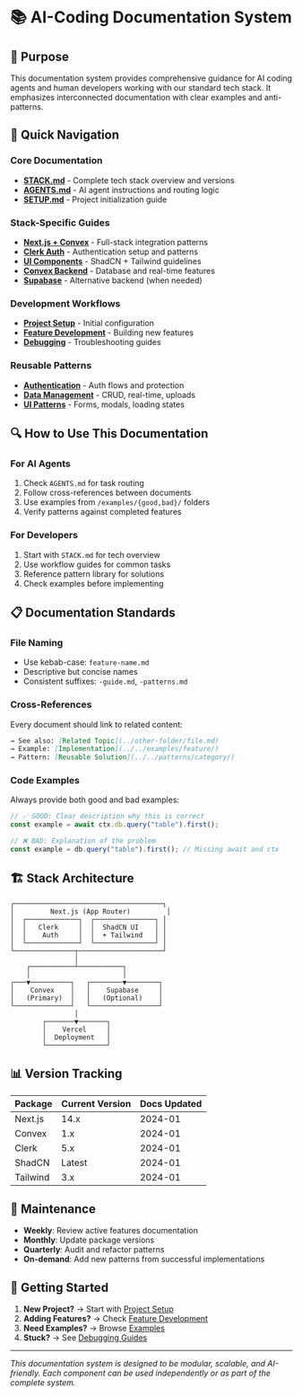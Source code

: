 # 📚 AI-Coding Documentation System

## 🎯 Purpose
This documentation system provides comprehensive guidance for AI coding agents and human developers working with our standard tech stack. It emphasizes interconnected documentation with clear examples and anti-patterns.

## 🚀 Quick Navigation

### Core Documentation
- **[STACK.md](./STACK.md)** - Complete tech stack overview and versions
- **[AGENTS.md](./AGENTS.md)** - AI agent instructions and routing logic
- **[SETUP.md](./workflows/project-setup/README.md)** - Project initialization guide

### Stack-Specific Guides
- **[Next.js + Convex](./stack/nextjs-convex/)** - Full-stack integration patterns
- **[Clerk Auth](./stack/clerk/)** - Authentication setup and patterns
- **[UI Components](./stack/ui-components/)** - ShadCN + Tailwind guidelines
- **[Convex Backend](./stack/convex/)** - Database and real-time features
- **[Supabase](./stack/supabase/)** - Alternative backend (when needed)

### Development Workflows
- **[Project Setup](./workflows/project-setup/)** - Initial configuration
- **[Feature Development](./workflows/feature-development/)** - Building new features
- **[Debugging](./workflows/debugging/)** - Troubleshooting guides

### Reusable Patterns
- **[Authentication](./patterns/authentication/)** - Auth flows and protection
- **[Data Management](./patterns/data-management/)** - CRUD, real-time, uploads
- **[UI Patterns](./patterns/ui-patterns/)** - Forms, modals, loading states

## 🔍 How to Use This Documentation

### For AI Agents
1. Check `AGENTS.md` for task routing
2. Follow cross-references between documents
3. Use examples from `/examples/{good,bad}/` folders
4. Verify patterns against completed features

### For Developers
1. Start with `STACK.md` for tech overview
2. Use workflow guides for common tasks
3. Reference pattern library for solutions
4. Check examples before implementing

## 📋 Documentation Standards

### File Naming
- Use kebab-case: `feature-name.md`
- Descriptive but concise names
- Consistent suffixes: `-guide.md`, `-patterns.md`

### Cross-References
Every document should link to related content:
```markdown
→ See also: [Related Topic](../other-folder/file.md)
→ Example: [Implementation](../../examples/feature/)
→ Pattern: [Reusable Solution](../../patterns/category/)
```

### Code Examples
Always provide both good and bad examples:

```typescript
// ✅ GOOD: Clear description why this is correct
const example = await ctx.db.query("table").first();

// ❌ BAD: Explanation of the problem
const example = db.query("table").first(); // Missing await and ctx
```

## 🏗️ Stack Architecture

```
┌─────────────────────────────────────┐
│         Next.js (App Router)         │
│  ┌─────────────┐  ┌───────────────┐ │
│  │   Clerk     │  │  ShadCN UI    │ │
│  │    Auth     │  │  + Tailwind   │ │
│  └─────────────┘  └───────────────┘ │
└───────────────┬─────────────────────┘
                │
    ┌───────────┴───────────┐
    │                       │
┌───▼──────────┐   ┌────────▼────────┐
│    Convex    │   │    Supabase     │
│   (Primary)  │   │   (Optional)    │
└──────────────┘   └─────────────────┘
                │
        ┌───────▼───────┐
        │    Vercel     │
        │  Deployment   │
        └───────────────┘
```

## 📊 Version Tracking

| Package | Current Version | Docs Updated |
|---------|----------------|--------------|
| Next.js | 14.x | 2024-01 |
| Convex | 1.x | 2024-01 |
| Clerk | 5.x | 2024-01 |
| ShadCN | Latest | 2024-01 |
| Tailwind | 3.x | 2024-01 |

## 🔄 Maintenance

- **Weekly**: Review active features documentation
- **Monthly**: Update package versions
- **Quarterly**: Audit and refactor patterns
- **On-demand**: Add new patterns from successful implementations

## 🚦 Getting Started

1. **New Project?** → Start with [Project Setup](./workflows/project-setup/)
2. **Adding Features?** → Check [Feature Development](./workflows/feature-development/)
3. **Need Examples?** → Browse [Examples](./examples/)
4. **Stuck?** → See [Debugging Guides](./workflows/debugging/)

---

*This documentation system is designed to be modular, scalable, and AI-friendly. Each component can be used independently or as part of the complete system.*